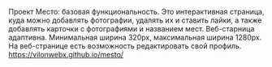 Проект Место: базовая функциональность.
Это интерактивная страница, куда можно добавлять фотографии, удалять их и ставить лайки, а также добавлять карточки с фотографиями и названием мест.
Веб-старница адаптивна. Минимальная ширина 320px, максимальная ширина 1280px.
На веб-странице есть возможность редактировать свой профиль.
https://vilonwebx.github.io/mesto/

